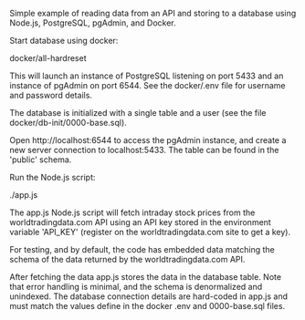 Simple example of reading data from an API and storing to a database using
Node.js, PostgreSQL, pgAdmin, and Docker.

Start database using docker:

  docker/all-hardreset

This will launch an instance of PostgreSQL listening on port 5433 and an
instance of pgAdmin on port 6544. See the docker/.env file for username
and password details.

The database is initialized with a single table and a user (see the file
docker/db-init/0000-base.sql). 

Open http://localhost:6544 to access the pgAdmin instance, and create a
new server connection to localhost:5433. The table can be found in the
'public' schema.

Run the Node.js script:

  ./app.js

The app.js Node.js script will fetch intraday stock prices from the 
worldtradingdata.com API using an API key stored in the environment
variable 'API_KEY' (register on the worldtradingdata.com site to get a key).

For testing, and by default, the code has embedded data matching the 
schema of the data returned by the worldtradingdata.com API.

After fetching the data app.js stores the data in the database table.
Note that error handling is minimal, and the schema is denormalized and
unindexed. The database connection details are hard-coded in app.js and
must match the values define in the docker .env and 0000-base.sql files.
